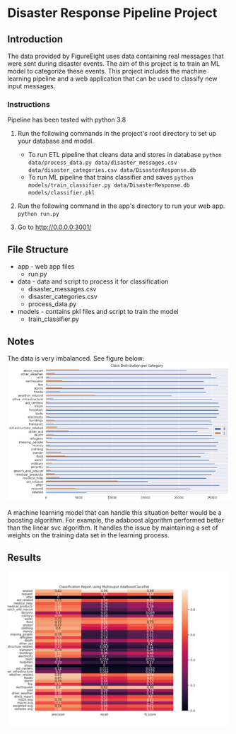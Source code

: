 # Disaster Response Pipeline Project

## Introduction
The data provided by FigureEight uses data containing real messages that were sent during disaster events.
The aim of this project is to train an ML model to categorize these events.
This project includes the machine learning pipeline and a web application that can be used to classify new input messages.

### Instructions
Pipeline has been tested with python 3.8

1. Run the following commands in the project's root directory to set up your database and model.

    - To run ETL pipeline that cleans data and stores in database
        `python data/process_data.py data/disaster_messages.csv data/disaster_categories.csv data/DisasterResponse.db`
    - To run ML pipeline that trains classifier and saves
        `python models/train_classifier.py data/DisasterResponse.db models/classifier.pkl`

2. Run the following command in the app's directory to run your web app.
    `python run.py`

3. Go to http://0.0.0.0:3001/

## File Structure
- app - web app files
    - run.py 
- data - data and script to process it for classification
    - disaster_messages.csv
    - disaster_categories.csv
    - process_data.py
- models - contains pkl files and script to train the model
    - train_classifier.py

## Notes
The data is very imbalanced. See figure below:
![alt text](https://github.com/sukiat11/disaster-response-project/blob/main/images/class_distribution.png)


A machine learning model that can handle this situation better would be a boosting algorithm. For example, the adaboost algorithm performed better
than the linear svc algorithm. It handles the issue by maintaining a set of weights on the training data set in the learning process.


## Results
![alt text](https://github.com/sukiat11/disaster-response-project/blob/main/images/report_adaboost.png)








